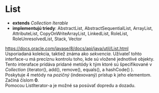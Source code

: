 # List
- **extends** *Collection<E>* *Iterable<E>*
- **implementujú triedy**: AbstractList, AbstractSequentialList, ArrayList, AttributeList, CopyOnWriteArrayList, LinkedList, RoleList, RoleUnresolvedList, Stack, Vector <br>
  
https://docs.oracle.com/javase/8/docs/api/java/util/List.html <br>
Usporiadaná kolekcia, taktiež známa ako *sekvencia*. Užívateľ tohto interface-u má precíznu kontrolu toho, 
kde sú vložené jednotlivé objekty. Tento interaface pridáva pridané metódy k tým ktoré sú špecifikované 
v *Collection* (iterator(), add(), remove(), equals(), a hashCode() ). <br>
Poskytuje 4 metódy na *pozičný* (indexovaný) prístup k jeho elementom. Začíná číslom **0**. <br>
Pomocou ListIterator-a je možné sa posúvať dopredu a dozadu. <br>
